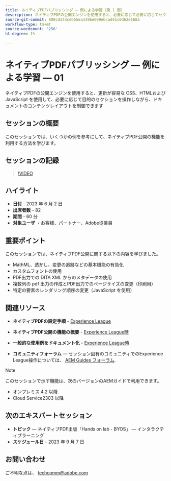 ```yaml
---
title: ネイティブPDFパブリッシング — 例による学習（第 1 部）
description: ネイティブPDFの公開エンジンを使用すると、必要に応じて必要に応じてセクションを操作しながら、ドキュメントのコンテンツレイアウトを制御できます。その際に、更新が容易な CSS、HTMLおよび JavaScript を使用します。
source-git-commit: 880cd344ceb65ea339be699ebcad41c0d62e168a
workflow-type: tm+mt
source-wordcount: '256'
ht-degree: 1%

---
```


# ネイティブPDFパブリッシング — 例による学習 — 01

ネイティブPDFの公開エンジンを使用すると、更新が容易な CSS、HTMLおよび JavaScript を使用して、必要に応じて目的のセクションを操作しながら、ドキュメントのコンテンツレイアウトを制御できます

## セッションの概要

このセッションでは、いくつかの例を参考にして、ネイティブPDF公開の機能を利用する方法を学びます。

## セッションの記録

>[!VIDEO](https://video.tv.adobe.com/v/3420092/native-pdf-aem-guides?quality=12&learn=on)

## ハイライト

- **日付** - 2023 年 6 月 2 日
- **出席者数** - 82
- **期間** - 60 分
- **対象ユーザ** ・お客様、パートナー、Adobe従業員

## 重要ポイント

このセッションでは、ネイティブPDF公開に関する以下の内容を学びました。
- MathML、透かし、変更の追跡などの基本機能の有効化
- カスタムフォントの使用
- PDF出力での DITA XML からのメタデータの使用
- 複数列の pdf 出力の作成とPDF出力でのページサイズの変更（印刷用）
- 特定の要素のレンダリング順序の変更（JavaScript を使用）


## 関連リソース

- **ネイティブPDFの設定手順** - [Experience League](https://experienceleague.adobe.com/docs/experience-manager-guides-learn/tutorials/knowledge-base/kb-articles/publishing/configuring-aem-environment-for-native-pdf-publishing.html?lang=en)

- **ネイティブPDF公開の機能の概要** - [Experience League時](https://experienceleague.adobe.com/docs/experience-manager-guides-learn/tutorials/knowledge-base/expert-session/native-pdf-publishing-essentials-feb23.html?lang=en)

- **一般的な使用例をドキュメント化** - [Experience League時](https://experienceleague.adobe.com/docs/experience-manager-guides-learn/tutorials/install-guide/on-prem-ig/output-gen-config/config-native-pdf-publish/content-styles/stylesheet.html?lang=en)

- **コミュニティフォーラム**  — セッション固有のコミュニティでのExperience League操作については、  [AEM Guides フォーラム](https://experienceleaguecommunities.adobe.com/t5/experience-manager-guides/bd-p/xml-documentation-discussions).

>[!NOTE]
>
> このセッションで示す機能は、次のバージョンのAEMガイドで利用できます。
> - オンプレミス 4.2 以降
> - Cloud Service2303 以降

## 次のエキスパートセッション

- **トピック**  — ネイティブPDF出版「Hands on lab - BYOS」 — インタラクティブラーニング
- **スケジュール日** - 2023 年 9 月 7 日

## お問い合わせ

ご不明な点は、 <techcomm@adobe.com>
